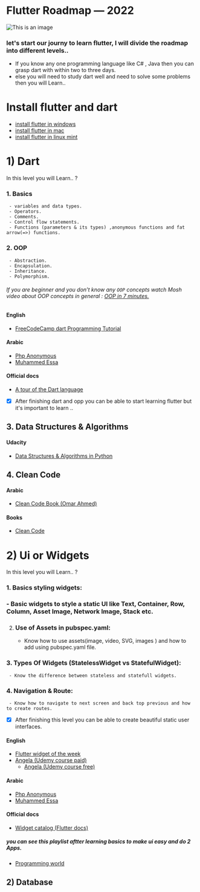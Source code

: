 # Flutter Roadmap — 2022
![This is an image](https://cambiodigital-ol.com/wp-content/uploads/2021/09/Flutter.jpeg)

<!-- ## hi rh  -->
### let's start our journy to learn flutter, I will divide the roadmap into different levels..
<!--
### first if you are don't any thing about programing you will need to start from dart and need to solve some problems -->
- If you know any one programming language like C# , Java then you can grasp dart with within two to three days.
- else you will need to study dart well and need to solve some problems then you will Learn..

# Install flutter and dart
- [install flutter in windows](https://www.youtube.com/watch?v=hKA36F0iews&list=PLcfD4HARQRF9ToPIW_kdQjBg6ARV2BXYL&index=5&t=146s)
- [install flutter in mac](https://www.youtube.com/watch?v=_352tm2HL_Y&list=PLcfD4HARQRF9ToPIW_kdQjBg6ARV2BXYL&index=2)
- [install flutter in linux mint](https://www.youtube.com/watch?v=g1R_9s5XsY8&list=PLcfD4HARQRF9ToPIW_kdQjBg6ARV2BXYL&index=3)


# 1) Dart 

In this level you will Learn.. ?
### 1. Basics 
     - variables and data types.
     - Operators.
     - Comments.
     - Control flow statements.
     - Functions (parameters & its types) ,anonymous functions and fat arrow(=>) functions.
### 2. OOP
     - Abstraction.
     - Encapsulation.
     - Inheritance.
     - Polymorphism.
###### If you are beginner and you don’t know any `OOP` concepts watch Mosh video about OOP concepts in general : [OOP in 7 minutes.](https://www.youtube.com/watch?v=pTB0EiLXUC8)

#### English 
- [FreeCodeCamp dart Programming Tutorial](https://www.youtube.com/watch?v=Ej_Pcr4uC2Q)


#### Arabic
- [Php Anonymous](https://www.youtube.com/playlist?list=PLcfD4HARQRF-vr7yI0KkQAs2HzqyG7k2j)
- [Muhammed Essa](https://www.youtube.com/playlist?list=PLMYF6NkLrdN9PcxE9vPtnfvGTm95STX65)


#### Official docs
- [A tour of the Dart language](https://dart.dev/guides/language/language-tour)


- [x] After finishing dart and opp you can be able to start learning flutter but it's important to learn ..

## 3. Data Structures & Algorithms

#### Udacity 
- [Data Structures & Algorithms in Python](https://classroom.udacity.com/courses/ud513)

## 4. Clean Code

#### Arabic
- [Clean Code Book (Omar Ahmed)](https://www.youtube.com/playlist?list=PLwWuxCLlF_ufTMlXoJlQvImqz9wIfcWsX)

#### Books
- [Clean Code](https://drive.google.com/file/d/1GNsuFHhgPqmo52VqprhSfqrUyDtWnf1j/view)

  

# 2) Ui or Widgets

In this level you will Learn.. ?

### 1. Basics styling widgets: 
   ### - Basic widgets to style a static UI like Text, Container, Row, Column, Asset Image, Network Image, Stack etc.
     
2. ### Use of Assets in pubspec.yaml:
     - Know how to use assets(image, video, SVG, images ) and how to add using pubspec.yaml file.
     
### 3. Types Of Widgets (StatelessWidget vs StatefulWidget):
     - Know the difference between stateless and statefull widgets.
     
### 4. Navigation & Route:
     - Know how to navigate to next screen and back top previous and how to create routes.
     
     
     
     
- [x] After finishing this level you can be able to create beautiful static user interfaces.



#### English 
- [Flutter widget of the week](https://www.youtube.com/watch?v=b_sQ9bMltGU)
- [Angela (Udemy course paid)](https://www.udemy.com/course/flutter-bootcamp-with-dart/?fbclid=IwAR0vwfBwCpg1ES_5FdZyyBYzFILsq7mZ1gLLKZ2xWmQdM-BQvhUuHTenNGQ)
     - [Angela (Udemy course free)](https://shareappscrack.com/the-complete-flutter-development-bootcamp-with-dart/?token=60182277)

#### Arabic
- [Php Anonymous](https://www.youtube.com/playlist?list=PLcfD4HARQRF9ToPIW_kdQjBg6ARV2BXYL)
- [Muhammed Essa](https://www.youtube.com/playlist?list=PLMYF6NkLrdN8eHn9nUACpBMfvCpgIdfiW)


#### Official docs
- [Widget catalog (Flutter docs)](https://flutter.dev/docs/)

##### you can see this playlist aftter learning basics to make ui easy and do 2 Apps.
- [Programming world](https://www.youtube.com/playlist?list=PL42ydVea7qf6O79wCUaFmKUrejzH7FPb9)


## 2) Database



